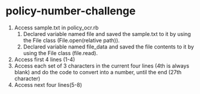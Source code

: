 # policy-number-challenge

1. Access sample.txt in policy_ocr.rb
    1. Declared variable named file and saved the sample.txt to it by using the File class (File.open(relative path)).
    2. Declared variable named file_data and saved the file contents to it by using the File class (file.read).
2. Access first 4 lines (1-4)
3. Access each set of 3 characters in the current four lines (4th is always blank) and do the code to convert into a number, until the end (27th character)
4. Access next four lines(5-8)

  
